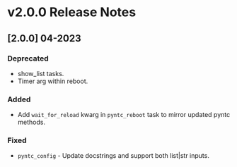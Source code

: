 # v2.0.0 Release Notes

## [2.0.0] 04-2023

### Deprecated

- show_list tasks.
- Timer arg within reboot.

### Added

- Add `wait_for_reload` kwarg in `pyntc_reboot` task to mirror updated pyntc methods.

### Fixed

- `pyntc_config` - Update docstrings and support both list|str inputs.
